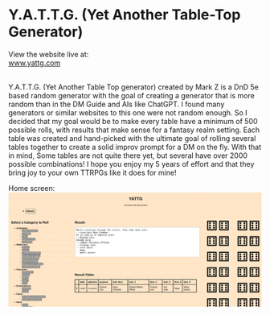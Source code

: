 # Y.A.T.T.G. (Yet Another Table-Top Generator)
View the website live at:<br>
www.yattg.com
<br><br>


Y.A.T.T.G. (Yet Another Table Top generator) created by Mark Z is a DnD 5e based random generator with the goal of creating a generator that is more random than in the DM Guide and AIs like ChatGPT. 
I found many generators or similar websites to this one were not random enough. So I decided that my goal would be to make every table have a minimum of 500 possible rolls, with results that make sense 
for a fantasy realm setting. Each table was created and hand-picked with the ultimate goal of rolling several tables together to create a solid improv prompt for a DM on the fly. With that in mind, 
Some tables are not quite there yet, but several have over 2000 possible combinations! I hope you enjoy my 5 years of effort and that they bring joy to your own TTRPGs like it does for mine!

Home screen:<br>
![](images/home_screen.PNG)
<br><br>
